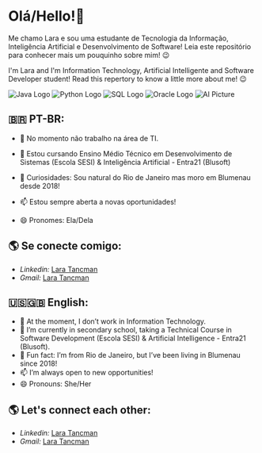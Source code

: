 # Olá/Hello!👋
Me chamo Lara e sou uma estudante de Tecnologia da Informação, Inteligência Artificial e Desenvolvimento de Software!
Leia este repositório para conhecer mais um pouquinho sobre mim! 😉

I'm Lara and I'm Information Technology, Artificial Intelligente and Software Developer student!
Read this repertory to know a little more about me! 😉

![Java Logo](https://www.vectorlogo.zone/logos/java/java-icon.svg)
![Python Logo](https://www.vectorlogo.zone/logos/python/python-icon.svg)
![SQL Logo](https://www.vectorlogo.zone/logos/mysql/mysql-icon.svg)
![Oracle Logo](https://www.vectorlogo.zone/logos/oracle/oracle-ar21.svg)
![AI Picture](https://www.vecteezy.com/vector-art/10518719-artificial-intelligence-ai-processor-chip-vector-icon-symbol-for-graphic-design-logo-website-social-media-mobile-app-ui-illustration)

## 🇧🇷 PT-BR:
- 🔭 No momento não trabalho na área de TI.

- 🌱 Estou cursando Ensino Médio Técnico em Desenvolvimento de Sistemas (Escola SESI) & Inteligência Artificial - Entra21 (Blusoft)
- 💬 Curiosidades: Sou natural do Rio de Janeiro mas moro em Blumenau desde 2018!
- 📫 Estou sempre aberta a novas oportunidades!
- 😄 Pronomes: Ela/Dela

## 🌎 Se conecte comigo:
- *Linkedin:* [Lara Tancman](https://www.linkedin.com/in/lara-tancman-687b64289/)
- *Gmail:* [Lara Tancman](mailto:laratancman@gmail.com)

## 🇺🇸🇬🇧 English:
- 🔭 At the moment, I don’t work in Information Technology.
- 🌱 I’m currently in secondary school, taking a Technical Course in Software Development (Escola SESI) & Artificial Intelligence - Entra21 (Blusoft).
- 💬 Fun fact: I’m from Rio de Janeiro, but I’ve been living in Blumenau since 2018!
- 📫 I’m always open to new opportunities!
- 😄 Pronouns: She/Her

## 🌎 Let's connect each other:
- *Linkedin:* [Lara Tancman](https://www.linkedin.com/in/lara-tancman-687b64289/)
- *Gmail:* [Lara Tancman](mailto:laratancman@gmail.com)

